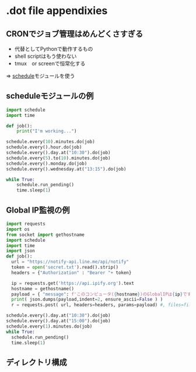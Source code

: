 # .dot file appendixies

## CRONでジョブ管理はめんどくさすぎる
- 代替としてPythonで動作するもの
- shell scriptはもう使わない
- tmux　or screenで恒常化する

=> [schedule](https://github.com/dbader/schedule)モジュールを使う

## scheduleモジュールの例
```python
import schedule
import time

def job():
    print("I'm working...")

schedule.every(10).minutes.do(job)
schedule.every().hour.do(job)
schedule.every().day.at("10:30").do(job)
schedule.every(5).to(10).minutes.do(job)
schedule.every().monday.do(job)
schedule.every().wednesday.at("13:15").do(job)

while True:
    schedule.run_pending()
    time.sleep(1)
```

## Global IP監視の例
```python
import requests
import os
from socket import gethostname
import schedule
import time
import json
def job():
  url = "https://notify-api.line.me/api/notify"
  token = open('secret.txt').read().strip()
  headers = {"Authorization" : "Bearer "+ token}

  ip = requests.get('https://api.ipify.org').text
  hostname = gethostname()
  payload = { "message": f'このコンピュータ({hostname})のGlobalIPは{ip}です' }
  print( json.dumps(payload,indent=2, ensure_ascii=False ) )
  r = requests.post( url, headers=headers, params=payload) #, files=files)

schedule.every().day.at("10:30").do(job)
schedule.every().day.at("15:00").do(job)
schedule.every(1).minutes.do(job)
while True:
  schedule.run_pending()
  time.sleep(1)
```

## ディレクトリ構成
